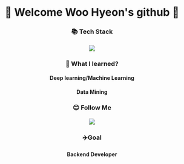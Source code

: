 <h1 align =center>👋 Welcome Woo Hyeon's github 👋 
<h3 align =center> 📚 Tech Stack</a>
<h4 align =center> <img src="https://img.shields.io/badge/Python-3766AB?style=flat-square&logo=Python&logoColor=white"/></a> 
<h3 align =center> 📝 What I learned?</a> 
<h4 align =center> Deep learning/Machine Learning</a> 
<h4 align =center>  Data Mining </a> 
<h3 align =center> 😊 Follow Me </a>
<h4 align =center><a href="mailto:whddmldnffla@gmail.com"><img src="https://img.shields.io/badge/Gmail-d14836?style=flat-square&logo=Gmail&logoColor=white&link=whddmldnffla@gmail.com"/></a>

<h3 align =center> ✈️Goal </a>
<h4 align =center> Backend Developer </a>